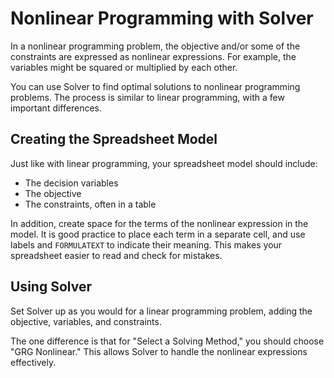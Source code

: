 # Nonlinear Programming with Solver

In a nonlinear programming problem, the objective and/or some of the constraints are expressed as nonlinear expressions. For example, the variables might be squared or multiplied by each other.

You can use Solver to find optimal solutions to nonlinear programming problems. The process is similar to linear programming, with a few important differences.

## Creating the Spreadsheet Model

Just like with linear programming, your spreadsheet model should include:

- The decision variables
- The objective
- The constraints, often in a table

In addition, create space for the terms of the nonlinear expression in the model. It is good practice to place each term in a separate cell, and use labels and `FORMULATEXT` to indicate their meaning. This makes your spreadsheet easier to read and check for mistakes.

## Using Solver

Set Solver up as you would for a linear programming problem, adding the objective, variables, and constraints.

The one difference is that for "Select a Solving Method," you should choose "GRG Nonlinear." This allows Solver to handle the nonlinear expressions effectively.
